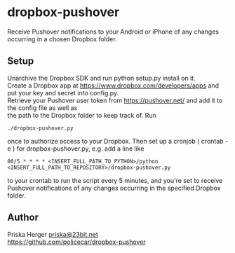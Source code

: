 dropbox-pushover
================

Receive Pushover notifications to your Android or iPhone 
of any changes occurring in a chosen Dropbox folder.

Setup
-------

Unarchive the Dropbox SDK and run python setup.py install on it.  
Create a Dropbox app at https://www.dropbox.com/developers/apps and put your key and secret into config.py.  
Retrieve your Pushover user token from https://pushover.net/ and add it to the config file as well as  
the path to the Dropbox folder to keep track of.
Run
    
    ./dropbox-pushover.py
    
once to authorize access to your Dropbox. Then set up a cronjob ( crontab -e ) for dropbox-pushover.py, e.g. add a line like 
    
    00/5 * * * * <INSERT_FULL_PATH_TO_PYTHON>/python <INSERT_FULL_PATH_TO_REPOSITORY>/dropbox-pushover.py

to your crontab to run the script every 5 minutes, and you're set to receive Pushover notifications 
of any changes occurring in the specified Dropbox folder.

Author
-------
Priska Herger <priska@23bit.net>  
https://github.com/policecar/dropbox-pushover

